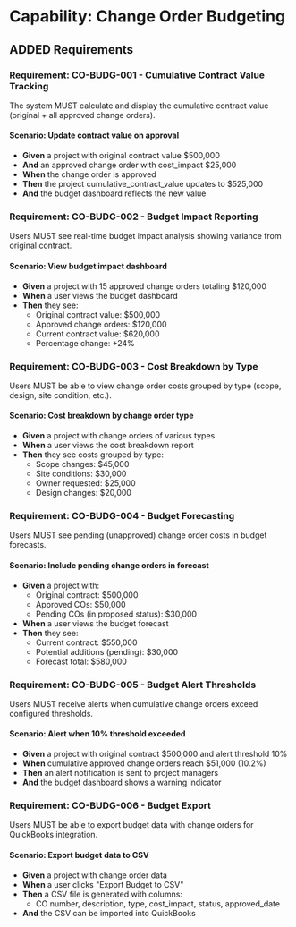 # Capability: Change Order Budgeting

## ADDED Requirements

### Requirement: CO-BUDG-001 - Cumulative Contract Value Tracking
The system MUST calculate and display the cumulative contract value (original + all approved change orders).

#### Scenario: Update contract value on approval
- **Given** a project with original contract value $500,000
- **And** an approved change order with cost_impact $25,000
- **When** the change order is approved
- **Then** the project cumulative_contract_value updates to $525,000
- **And** the budget dashboard reflects the new value

### Requirement: CO-BUDG-002 - Budget Impact Reporting
Users MUST see real-time budget impact analysis showing variance from original contract.

#### Scenario: View budget impact dashboard
- **Given** a project with 15 approved change orders totaling $120,000
- **When** a user views the budget dashboard
- **Then** they see:
  - Original contract value: $500,000
  - Approved change orders: $120,000
  - Current contract value: $620,000
  - Percentage change: +24%

### Requirement: CO-BUDG-003 - Cost Breakdown by Type
Users MUST be able to view change order costs grouped by type (scope, design, site condition, etc.).

#### Scenario: Cost breakdown by change order type
- **Given** a project with change orders of various types
- **When** a user views the cost breakdown report
- **Then** they see costs grouped by type:
  - Scope changes: $45,000
  - Site conditions: $30,000
  - Owner requested: $25,000
  - Design changes: $20,000

### Requirement: CO-BUDG-004 - Budget Forecasting
Users MUST see pending (unapproved) change order costs in budget forecasts.

#### Scenario: Include pending change orders in forecast
- **Given** a project with:
  - Original contract: $500,000
  - Approved COs: $50,000
  - Pending COs (in proposed status): $30,000
- **When** a user views the budget forecast
- **Then** they see:
  - Current contract: $550,000
  - Potential additions (pending): $30,000
  - Forecast total: $580,000

### Requirement: CO-BUDG-005 - Budget Alert Thresholds
Users MUST receive alerts when cumulative change orders exceed configured thresholds.

#### Scenario: Alert when 10% threshold exceeded
- **Given** a project with original contract $500,000 and alert threshold 10%
- **When** cumulative approved change orders reach $51,000 (10.2%)
- **Then** an alert notification is sent to project managers
- **And** the budget dashboard shows a warning indicator

### Requirement: CO-BUDG-006 - Budget Export
Users MUST be able to export budget data with change orders for QuickBooks integration.

#### Scenario: Export budget data to CSV
- **Given** a project with change order data
- **When** a user clicks "Export Budget to CSV"
- **Then** a CSV file is generated with columns:
  - CO number, description, type, cost_impact, status, approved_date
- **And** the CSV can be imported into QuickBooks
